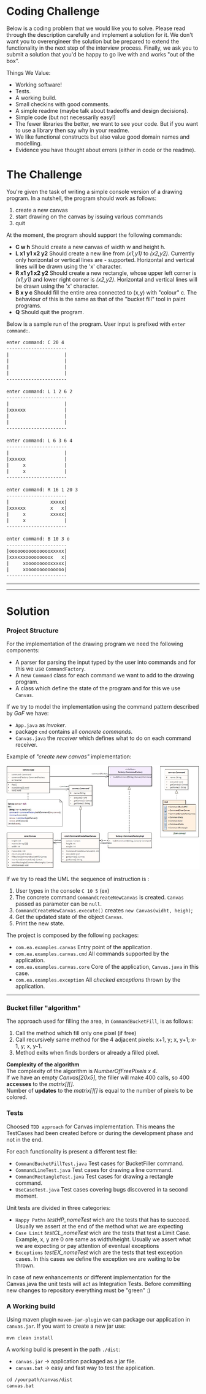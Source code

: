 # Coding Challenge
Below is a coding problem that we would like you to solve. Please read through the description carefully and implement a solution for it. 
We don't want you to over­engineer the solution but be prepared to extend the functionality in the next step of the interview process. Finally, we ask you to submit a solution that you'd be happy to go live with and works "out of the box”.

Things We Value:
- Working software!
- Tests.
- A working build.
- Small checkins with good comments.
- A simple readme (maybe talk about tradeoffs and design decisions).
- Simple code (but not necessarily easy!)
- The fewer libraries the better, we want to see your code. But if you want to use a library then say why in your readme.
- We like functional constructs but also value good domain names and modelling.
- Evidence you have thought about errors (either in code or the readme).

# The Challenge
You're given the task of writing a simple console version of a drawing program. In a nutshell, the program should work as follows:
1. create a new canvas
2. start drawing on the canvas by issuing various commands
3. quit

At the moment, the program should support the following commands:
- __C w h__ Should create a new canvas of width w and height h.
- __L x1 y1 x2 y2__ Should create a new line from _(x1,y1)_ to _(x2,y2)_. Currently only horizontal or vertical lines are - supported. Horizontal and vertical lines will be drawn using the 'x' character.
- __R x1 y1 x2 y2__ Should create a new rectangle, whose upper left corner is _(x1,y1)_ and lower right corner is _(x2,y2)_. Horizontal and vertical lines will be drawn using the 'x' character.
- __B x y c__ Should fill the entire area connected to (x,y) with "colour" c. The behaviour of this is the same as that of the "bucket fill" tool in paint programs.
- __Q__ Should quit the program.

Below is a sample run of the program. User input is prefixed with `enter command:`.
```
enter command: C 20 4
----------------------
|                    |
|                    |
|                    |
|                    |
----------------------

enter command: L 1 2 6 2
----------------------
|                    |
|xxxxxx              |
|                    |
|                    |
----------------------

enter command: L 6 3 6 4
----------------------
|                    |
|xxxxxx              |
|     x              |
|     x              |
----------------------

enter command: R 16 1 20 3
----------------------
|               xxxxx|
|xxxxxx         x   x|
|     x         xxxxx|
|     x              |
----------------------

enter command: B 10 3 o
----------------------
|oooooooooooooooxxxxx|
|xxxxxxooooooooox   x|
|     xoooooooooxxxxx|
|     xoooooooooooooo|
----------------------
```
---
---

# Solution

### Project Structure
For the implementation of the drawing program we need the following components:
- A parser for parsing the input typed by the user into commands and for this we use `CommandFactory`.
- A new `Command` class for each command we want to add to the drawing program.
- A class which define the state of the program and for this we use `Canvas`.

If we try to model the implementation using the command pattern described by _GoF_ we have: 
- `App.java` as _invoker_.
- package `cmd` contains all _concrete commands_.
- `Canvas.java` the _receiver_ which defines what to do on each command receiver. 

Example of _"create new canvas"_ implementation:

![UML Model](./doc/canvas_uml.jpg)

If we try to read the UML the sequence of instruction is :
1. User types in the console `C 10 5` (ex)
2. The concrete command `CommandCreateNewCanvas` is created. `Canvas` passed as parameter can be `null`.
3. `CommandCreateNewCanvas.execute()` creates `new Canvas(widht, heigh)`;
4. Get the updated state of the object `Canvas`.
5. Print the new state.


The project is composed by the following packages:
- `com.ea.examples.canvas`  Entry point of the application.
- `com.ea.examples.canvas.cmd` All commands supported by the application.
- `com.ea.examples.canvas.core` Core of the application, `Canvas.java` in this case.
- `com.ea.examples.exception` All _checked exceptions_ thrown by the application.

---
###	Bucket filler "algorithm"
The approach used for filling the area, in `CommandBucketFill`, is as follows:
1. Call the method which fill only one pixel (if free)
2. Call recursively same method for the 4 adjacent pixels: x+1, y; x, y+1; x-1, y; x, y-1.
3. Method exits when finds borders or already a filled pixel.
		
__Complexity of the algorithm__  <br/>
The complexity of the algorithm is _NumberOfFreePixels x 4_.<br/>
If we have an empty _Canvas[20x5]_, the filler will make 400 calls, so 400 __accesses__ to the _matrix[][]_.<br/>
Number of __updates__ to the _matrix[][]_ is equal to the number of pixels to be colored.
	
###	Tests

Choosed `TDD approach` for Canvas implementation. This means the TestCases had been created before or during the development phase and not in the end.
 
For each functionality is present a different test file:
- `CommandBucketFillTest.java` Test cases for BucketFiller command.
- `CommandLineTest.java` Test cases for drawing a line command.
- `CommandRectangleTest.java` Test cases for drawing a rectangle command.
- `UseCaseTest.java` Test cases covering bugs discovered in ta second moment.

Unit tests are divided in three categories:
-  `Happy Paths` _testHP_nomeTest_ wich are the tests that has to succeed. Usually we assert at the end of the method what we are expecting
- `Case Limit` _testCL_nomeTest_ wich are the tests that test a Limit Case. Example, x, y are 0 ore same as width/height. Usually we assert what we are expecting or pay attention of eventual exceptions
- `Exceptions` _testEX_nomeTest_ wich are the tests that test exception cases. In this cases we define the exception we are waiting to be thrown.

In case of new enhancements or different implementation for the Canvas.java the unit tests will act as Integration Tests. 
Before committing new changes to repository everything must be "green" :) 

###	A Working build
Using maven plugin `maven-jar-plugin` we can package our application in `canvas.jar`.
If you want to create a new jar use:
```
mvn clean install
```

A working build is present in the path `./dist`:
- `canvas.jar` -> application packaged as a jar file.
- `canvas.bat` -> easy and fast way to test the application. 
```
cd /yourpath/canvas/dist
canvas.bat
```